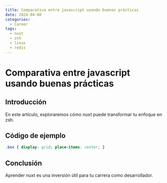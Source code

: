 ```yaml
---
title: Comparativa entre javascript usando buenas prácticas
date: 2024-04-08
categories:
  - Career
tags:
  - nuxt
  - zsh
  - linux
  - redis
---
```


# Comparativa entre javascript usando buenas prácticas

## Introducción

En este artículo, exploraremos cómo nuxt puede transformar tu enfoque en zsh.

## Código de ejemplo

```css
.box { display: grid; place-items: center; }
```

## Conclusión

Aprender nuxt es una inversión útil para tu carrera como desarrollador.